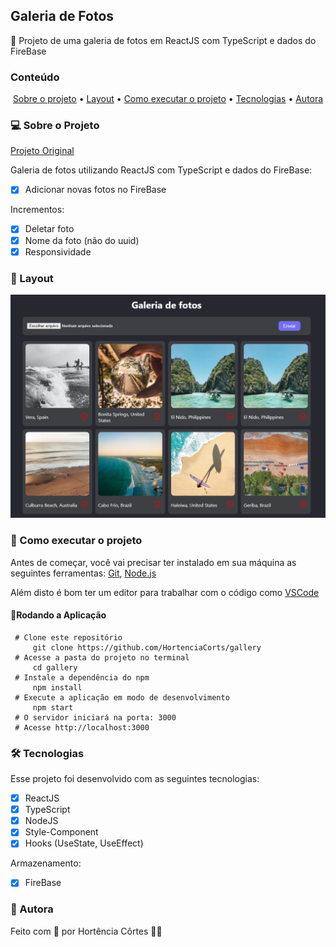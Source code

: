 
## Galeria de Fotos

🌱 Projeto de uma galeria de fotos em ReactJS com TypeScript e dados do FireBase

### Conteúdo

<p align="center">  
	<a href="#sobre-projeto">Sobre o projeto</a> •
	<a href="#layout">Layout</a> • 
	<a href="#executar-projeto">Como executar o projeto</a> • 
	<a href="#tecnologias">Tecnologias</a> • 
	<a href="#autora">Autora</a>  
</p>

### 💻 Sobre o Projeto<a id="sobre-projeto"></a>

[Projeto Original](https://www.youtube.com/watch?v=ss4BXa-WfgI&t=214s&ab_channel=BoniekyLacerda)

Galeria de fotos utilizando ReactJS com TypeScript e dados do FireBase:

- [x] Adicionar novas fotos no FireBase

Incrementos:
 - [x] Deletar foto
 - [x] Nome da foto (não do uuid)
 - [x] Responsividade

### 🎨  Layout <a id="layout"></a>
![Imagem do projeto](https://github.com/HortenciaCorts/gallery/blob/main/src/images/project.png?raw=true)

### 🚀  Como executar o projeto <a id="executar-projeto"></a>

Antes de começar, você vai precisar ter instalado em sua máquina as seguintes ferramentas:  [Git](https://git-scm.com/),  [Node.js](https://nodejs.org/pt-br/)

Além disto é bom ter um editor para trabalhar com o código como  [VSCode](https://code.visualstudio.com/)

#### 🎲Rodando a Aplicação

     # Clone este repositório
	     git clone https://github.com/HortenciaCorts/gallery
     # Acesse a pasta do projeto no terminal
	     cd gallery
     # Instale a dependência do npm
	     npm install
     # Execute a aplicação em modo de desenvolvimento
	     npm start 
     # O servidor iniciará na porta: 3000
     # Acesse http://localhost:3000
    
### 🛠 Tecnologias <a id="tecnologias"></a>

Esse projeto foi desenvolvido com as seguintes tecnologias:
- [x] ReactJS
- [x] TypeScript
- [x] NodeJS
- [x] Style-Component
- [x] Hooks (UseState, UseEffect)

Armazenamento:
 - [x] FireBase

### 👧 Autora <a id="autora"></a>

Feito com 💖 por Hortência Côrtes 👩‍💻 